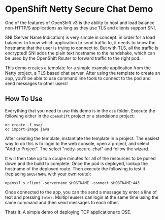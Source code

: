 OpenShift Netty Secure Chat Demo
================================

One of the features of OpenShift v3 is the ability to host and load balance
non-HTTP/S applications as long as they use TLS and clients support SNI.

SNI (Server Name Indication) is very simple in concept: in order for a load
balancer to know which application to send traffic to, it needs to know the
hostname that the user is trying to connect to. But with TLS, all the traffic 
is encrypted! SNI adds the plain text hostname to the handshake, which can be
used by the OpenShift Router to forward traffic to the right pod.

This demo creates a template for a simple example application from the Netty
project, a TLS based chat server. After using the template to create an app,
you'll be able to use command line tools to connect to the pod and send 
messages to other users!

How To Use
----------

Everything that you need to use this demo is in the `ose` folder. Execute the 
following either in the `openshift` project or a standalone project:

```
oc create -f ose/
oc import-image java
```

After creating the template, instantiate the template in a project. The easiest
way to do this is to login to the web console, open a project, and select "Add
to Project". The select "netty-secure-chat" and follow the wizard.

It will then take up to a couple minutes for all of the resources to be pulled 
down and the build to complete. Once the pod is deployed, lookup the hostname
of the deployed route. Then execute the following to test it (replacing 
`$HOSTNAME` with your own route):

```
openssl s_client -servername $HOSTNAME -connect $HOSTNAME:443
```

Once connected to the app, you can the send a message by enter a line of text 
and pressing `Enter`. Multipl eusers can login at the same time using the same
command and then send messages to each other.

Thats it: A simple demo of deploying TCP applications to OSE.

